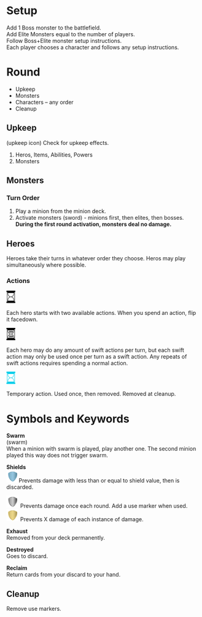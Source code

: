 # Setup
Add 1 Boss monster to the battlefield.  
Add Elite Monsters equal to the number of players.  
Follow Boss+Elite monster setup instructions.  
Each player chooses a character and follows any setup instructions.


# Round

- Upkeep
- Monsters
- Characters – any order
- Cleanup

## Upkeep
(upkeep icon)
Check for upkeep effects.
1. Heros, Items, Abilities, Powers
2. Monsters

## Monsters
### Turn Order
1. Play a minion from the minion deck.
2. Activate monsters (sword) - minions first, then elites, then bosses. **During the first round activation, monsters deal no damage.**

## Heroes
Heroes take their turns in whatever order they choose. Heros may play simultaneously where possible.
### Actions

<img src="hourglass.png" height="32">

Each hero starts with two available actions. When you spend an action, flip it facedown.

<img src="hourglass_fast.png" height="32">

Each hero may do any amount of swift actions per turn, but each swift action may only be used once per turn as a swift action. Any repeats of swift actions requires spending a normal action.

<img src="hourglass_blue.png" height="32">

Temporary action. Used once, then removed. Removed at cleanup.



# Symbols and Keywords
**Swarm**  
(swarm)  
When a minion with swarm is played, play another one. The second minion played this way does not trigger swarm.

**Shields**  
<img src="blue_shield.png" width="32" height="32">Prevents damage with less than or equal to shield value, then is discarded. 

<img src="shield.png" width="32" height="32">
Prevents damage once each round. Add a use marker when used.

<img src="gold_shield.png" width="32" height="32">
Prevents X damage of each instance of damage.




**Exhaust**  
Removed from your deck permanently.

**Destroyed**  
Goes to discard.

**Reclaim**  
Return cards from your discard to your hand.

## Cleanup
Remove use markers.
